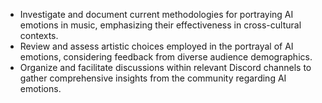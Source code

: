 - Investigate and document current methodologies for portraying AI emotions in music, emphasizing their effectiveness in cross-cultural contexts.
- Review and assess artistic choices employed in the portrayal of AI emotions, considering feedback from diverse audience demographics.
- Organize and facilitate discussions within relevant Discord channels to gather comprehensive insights from the community regarding AI emotions.